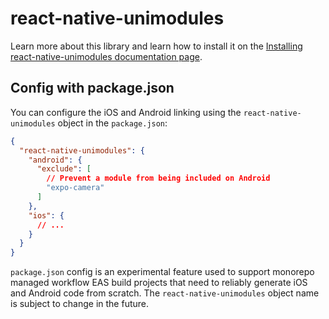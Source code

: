 # react-native-unimodules

Learn more about this library and learn how to install it on the [Installing react-native-unimodules documentation page](https://docs.expo.io/bare/installing-unimodules/).

## Config with package.json

You can configure the iOS and Android linking using the `react-native-unimodules` object in the `package.json`:

```json
{
  "react-native-unimodules": {
    "android": {
      "exclude": [
        // Prevent a module from being included on Android
        "expo-camera"
      ]
    },
    "ios": {
      // ...
    }
  }
}
```

`package.json` config is an experimental feature used to support monorepo managed workflow EAS build projects that need to reliably generate iOS and Android code from scratch. The `react-native-unimodules` object name is subject to change in the future.

